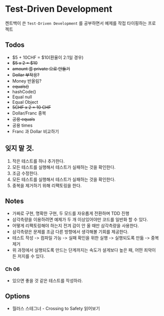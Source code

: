# Test-Driven Development

켄트백이 쓴 `Test-Driven Development` 를 공부하면서 예제를 작접 타이핑하는 프로젝트


## Todos
- $5 + 10CHF = $10(환율이 2:1일 경우)
- ~~$5 x 2 = $10~~
- ~~amount 를 private 으로 만들기~~
- ~~Dollar 부작용?~~
- Money 반올림?
- ~~equals()~~
- hashCode()
- Equal null
- Equal Object
- ~~5CHF x 2 = 10 CHF~~
- Dollar/Franc 중복
- ~~공용 equals~~
- 공용 times
- Franc 과 Dollar 비교하기

## 잊지 말 것.
1. 작은 테스트를 하나 추가한다.
1. 모든 테스트를 실행해서 테스트가 실패하는 것을 확인한다.
1. 조금 수정한다.
1. 모든 테스트를 실행해서 테스트가 실패하는 것을 확인한다.
1. 중복을 제거하기 위해 리팩토링을 한다.

## Notes
- 가짜로 구현, 명확한 구현, 두 모드를 자유롭게 전환하며 TDD 진행
- 삼각측량을 이용하려면 예제가 두 개 이상있어야만 코드를 일반화 할 수 있다.
- 어떻게 리팩토링해야 하는지 전겨 감이 안 올 때만 삼각측량을 사용한다.
- 삼각측량은 문제를 조금 다른 방향에서 생각해볼 기회를 제공한다.
- 테스트 작성 -> 컴파일 가능 -> 실패 확인을 위한 실행 -> 실행되도록 만듦 -> 중복제거
- 위 과정에서 실행되도록 만드는 단계까지는 속도가 설게보다 높은 패, 어떤 죄악이든 저지를 수 있다.
### Ch 06
- 있으면 좋을 것 같은 테스트를 작성하라.


## Options
- 월러스 스테그너 - Crossing to Safety 읽어보기